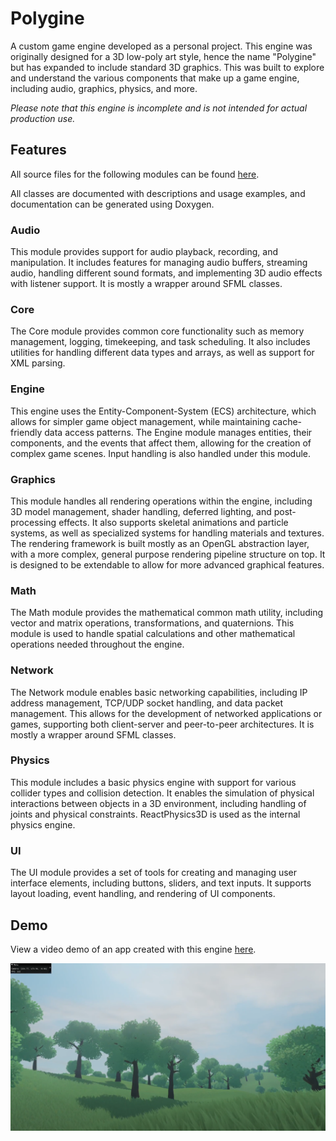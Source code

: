 # Polygine

A custom game engine developed as a personal project. This engine was originally designed for a 3D low-poly art style, hence the name "Polygine" but has expanded to include standard 3D graphics. This was built to explore and understand the various components that make up a game engine, including audio, graphics, physics, and more.

*Please note that this engine is incomplete and is not intended for actual production use.*

## Features

All source files for the following modules can be found [here](https://github.com/Minigeee/Polygine/tree/master/include/poly).

All classes are documented with descriptions and usage examples, and documentation can be generated using Doxygen.

### Audio
This module provides support for audio playback, recording, and manipulation. It includes features for managing audio buffers, streaming audio, handling different sound formats, and implementing 3D audio effects with listener support. It is mostly a wrapper around SFML classes.

### Core
The Core module provides common core functionality such as memory management, logging, timekeeping, and task scheduling. It also includes utilities for handling different data types and arrays, as well as support for XML parsing.

### Engine
This engine uses the Entity-Component-System (ECS) architecture, which allows for simpler game object management, while maintaining cache-friendly data access patterns. The Engine module manages entities, their components, and the events that affect them, allowing for the creation of complex game scenes. Input handling is also handled under this module.

### Graphics
This module handles all rendering operations within the engine, including 3D model management, shader handling, deferred lighting, and post-processing effects. It also supports skeletal animations and particle systems, as well as specialized systems for handling materials and textures. The rendering framework is built mostly as an OpenGL abstraction layer, with a more complex, general purpose rendering pipeline structure on top. It is designed to be extendable to allow for more advanced graphical features.

### Math
The Math module provides the mathematical common math utility, including vector and matrix operations, transformations, and quaternions. This module is used to handle spatial calculations and other mathematical operations needed throughout the engine.

### Network
The Network module enables basic networking capabilities, including IP address management, TCP/UDP socket handling, and data packet management. This allows for the development of networked applications or games, supporting both client-server and peer-to-peer architectures. It is mostly a wrapper around SFML classes.

### Physics
This module includes a basic physics engine with support for various collider types and collision detection. It enables the simulation of physical interactions between objects in a 3D environment, including handling of joints and physical constraints. ReactPhysics3D is used as the internal physics engine.

### UI
The UI module provides a set of tools for creating and managing user interface elements, including buttons, sliders, and text inputs. It supports layout loading, event handling, and rendering of UI components.


## Demo

View a video demo of an app created with this engine [here](https://drive.google.com/file/d/1EHWQczH3o2_sGxZSTpOrJcyZuKZ-Qtfj/view?usp=sharing).

[![Link to demo app video](/examples/demo.png "Demo App")](https://drive.google.com/file/d/1EHWQczH3o2_sGxZSTpOrJcyZuKZ-Qtfj/view?usp=sharing)
